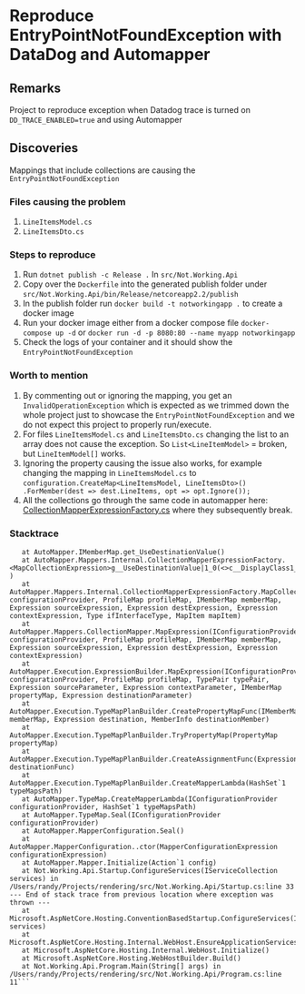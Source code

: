 # Reproduce EntryPointNotFoundException with DataDog and Automapper

## Remarks
Project to reproduce exception when Datadog trace is turned on `DD_TRACE_ENABLED=true` and using Automapper

## Discoveries

Mappings that include collections are causing the `EntryPointNotFoundException`

### Files causing the problem

1. `LineItemsModel.cs`
2. `LineItemsDto.cs`

### Steps to reproduce
1. Run `dotnet publish -c Release .` In `src/Not.Working.Api`
2. Copy over the `Dockerfile` into the generated publish folder under `src/Not.Working.Api/bin/Release/netcoreapp2.2/publish`
3. In the publish folder run `docker build -t notworkingapp .` to create a docker image
4. Run your docker image either from a docker compose file `docker-compose up -d` or `docker run -d -p 8080:80 --name myapp notworkingapp`
5. Check the logs of your container and it should show the `EntryPointNotFoundException`

### Worth to mention
1. By commenting out or ignoring the mapping, you get an `InvalidOperationException` which is expected as we trimmed down the whole project just to showcase the `EntryPointNotFoundException` and we do not expect this project to properly run/execute.
2. For files `LineItemsModel.cs` and `LineItemsDto.cs` changing the list to an array does not cause the exception. So `List<LineItemModel>` = broken, but `LineItemModel[]` works.
3. Ignoring the property causing the issue also works, for example changing the mapping in `LineItemsModel.cs` to ```configuration.CreateMap<LineItemsModel, LineItemsDto>()
                .ForMember(dest => dest.LineItems, opt => opt.Ignore());```
4. All the collections go through the same code in automapper here: [CollectionMapperExpressionFactory.cs](https://github.com/AutoMapper/AutoMapper/blob/4220230d60cecaa008ccf98d1612fbbb363d37c4/src/AutoMapper/Mappers/Internal/CollectionMapperExpressionFactory.cs#L65) where they subsequently break.

### Stacktrace
```Unhandled Exception: System.EntryPointNotFoundException: Entry point was not found.
   at AutoMapper.IMemberMap.get_UseDestinationValue()
   at AutoMapper.Mappers.Internal.CollectionMapperExpressionFactory.<MapCollectionExpression>g__UseDestinationValue|1_0(<>c__DisplayClass1_0& )
   at AutoMapper.Mappers.Internal.CollectionMapperExpressionFactory.MapCollectionExpression(IConfigurationProvider configurationProvider, ProfileMap profileMap, IMemberMap memberMap, Expression sourceExpression, Expression destExpression, Expression contextExpression, Type ifInterfaceType, MapItem mapItem)
   at AutoMapper.Mappers.CollectionMapper.MapExpression(IConfigurationProvider configurationProvider, ProfileMap profileMap, IMemberMap memberMap, Expression sourceExpression, Expression destExpression, Expression contextExpression)
   at AutoMapper.Execution.ExpressionBuilder.MapExpression(IConfigurationProvider configurationProvider, ProfileMap profileMap, TypePair typePair, Expression sourceParameter, Expression contextParameter, IMemberMap propertyMap, Expression destinationParameter)
   at AutoMapper.Execution.TypeMapPlanBuilder.CreatePropertyMapFunc(IMemberMap memberMap, Expression destination, MemberInfo destinationMember)
   at AutoMapper.Execution.TypeMapPlanBuilder.TryPropertyMap(PropertyMap propertyMap)
   at AutoMapper.Execution.TypeMapPlanBuilder.CreateAssignmentFunc(Expression destinationFunc)
   at AutoMapper.Execution.TypeMapPlanBuilder.CreateMapperLambda(HashSet`1 typeMapsPath)
   at AutoMapper.TypeMap.CreateMapperLambda(IConfigurationProvider configurationProvider, HashSet`1 typeMapsPath)
   at AutoMapper.TypeMap.Seal(IConfigurationProvider configurationProvider)
   at AutoMapper.MapperConfiguration.Seal()
   at AutoMapper.MapperConfiguration..ctor(MapperConfigurationExpression configurationExpression)
   at AutoMapper.Mapper.Initialize(Action`1 config)
   at Not.Working.Api.Startup.ConfigureServices(IServiceCollection services) in /Users/randy/Projects/rendering/src/Not.Working.Api/Startup.cs:line 33
--- End of stack trace from previous location where exception was thrown ---
   at Microsoft.AspNetCore.Hosting.ConventionBasedStartup.ConfigureServices(IServiceCollection services)
   at Microsoft.AspNetCore.Hosting.Internal.WebHost.EnsureApplicationServices()
   at Microsoft.AspNetCore.Hosting.Internal.WebHost.Initialize()
   at Microsoft.AspNetCore.Hosting.WebHostBuilder.Build()
   at Not.Working.Api.Program.Main(String[] args) in /Users/randy/Projects/rendering/src/Not.Working.Api/Program.cs:line 11```
